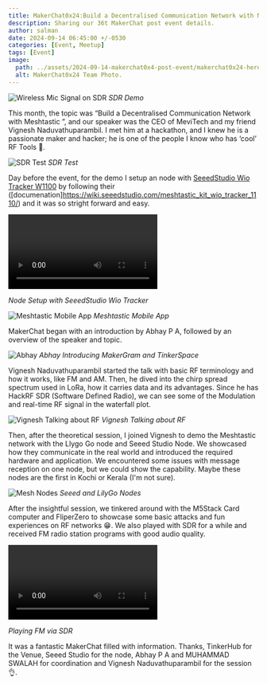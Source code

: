 ```yaml
---
title: MakerChat0x24:Build a Decentralised Communication Network with Meshtastic - Post Event Update. 
description: Sharing our 36t MakerChat post event details. 
author: salman
date: 2024-09-14 06:45:00 +/-0530
categories: [Event, Meetup]
tags: [Event]
image:
  path: ../assets/2024-09-14-makerchat0x4-post-event/makerchat0x24-heroshot.jpg
  alt: MakerChat0x24 Team Photo.
---
```


![Wireless Mic Signal on SDR](../assets/2024-09-14-makerchat0x4-post-event/WirlessMiconSDR.jpg)
_SDR Demo_

This month, the topic was “Build a Decentralised Communication Network with Meshtastic ”, and our speaker was the CEO of MeviTech and my friend Vignesh Naduvathuparambil. I met him at a hackathon, and I knew he is a passionate maker and hacker; he is one of the people I know who has ‘cool’ RF Tools 📡.

![SDR Test](../assets/2024-09-14-makerchat0x4-post-event/sdrtest.jpg)
_SDR Test_

Day before the event, for the demo I setup an node with [SeeedStudio Wio Tracker W1100](hhttps://www.seeedstudio.com/Wio-Tracker-1110-Dev-Kit-for-Meshtastic.html) by following their ([documenation]https://wiki.seeedstudio.com/meshtastic_kit_wio_tracker_1110/) and it was so stright forward and easy. 


<video src="https://github.com/salmanfarisvp/salmanfarisvp.github.io/raw/main/assets/2024-09-14-makerchat0x4-post-event/Node1.mp4" controls="controls">
</video> 

_Node Setup with SeeedStudio Wio Tracker_

![Meshtastic Mobile App](../assets/2024-09-14-makerchat0x4-post-event/MobileApp.JPG)
_Meshtastic Mobile App_

MakerChat began with an introduction by Abhay P A, followed by an overview of the speaker and topic.

![Abhay](../assets/2024-09-14-makerchat0x4-post-event/AbhaySharing.jpg)
_Abhay Introducing MakerGram and TinkerSpace_

Vignesh Naduvathuparambil started the talk with basic RF terminology and how it works, like FM and AM. Then, he dived into the chirp spread spectrum used in LoRa, how it carries data and its advantages. Since he has HackRF SDR (Software Defined Radio), we can see some of the Modulation and real-time RF signal in the waterfall plot. 

![Vignesh Talking about RF](../assets/2024-09-14-makerchat0x4-post-event/Vignesh.jpg)
_Vignesh Talking about RF_
 
Then, after the theoretical session, I joined Vignesh to demo the Meshtastic network with the Llygo Go node and Seeed Studio Node. We showcased how they communicate in the real world and introduced the required hardware and application. We encountered some issues with message reception on one node, but we could show the capability. Maybe these nodes are the first in Kochi or Kerala (I'm not sure). 

![Mesh Nodes](../assets/2024-09-14-makerchat0x4-post-event/MeshNode.jpg)
_Seeed and LilyGo Nodes_

After the insightful session, we tinkered around with the M5Stack Card computer and FliperZero to showcase some basic attacks and fun experiences on RF networks 😁. We also played with SDR for a while and received FM radio station programs with good audio quality.


<video src="https://github.com/salmanfarisvp/salmanfarisvp.github.io/raw/main/assets/2024-09-14-makerchat0x4-post-event/FMviaSDR.mp4" controls="controls">
</video> 

_Playing FM via SDR_

It was a fantastic MakerChat filled with information. Thanks, TinkerHub for the Venue, Seeed Studio for the node, Abhay P A and MUHAMMAD SWALAH for coordination and Vignesh Naduvathuparambil for the session 👌. 
